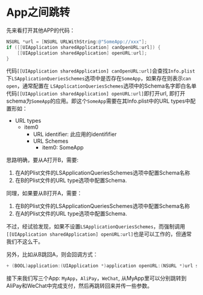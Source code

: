 # App之间跳转

先来看打开其他APP的代码：

```Objective-C
NSURL *url = [NSURL URLWithString:@"SomeApp://xxx"];
if ([[UIApplication sharedApplication] canOpenURL:url]) {
    [[UIApplication sharedApplication] openURL:url];
}
```

代码`[[UIApplication sharedApplication] canOpenURL:url]`会查找`Info.plist`下`LSApplicationQueriesSchemes`选项中是否存在`SomeApp`，如果存在则表示`can open`，通常配置在	`LSApplicationQueriesSchemes`选项中的Schema名字即白名单
代码`[[UIApplication sharedApplication] openURL:url]`即打开url, 即打开schema为`SomeApp`的应用。即这个`SomeApp`需要在其Info.plist中的URL types中配置形如：
- URL types
  - item0
    - URL identifier: 此应用的identififier
    - URL Schemes
      - item0: SomeApp

思路明确，要从A打开B，需要:
1. 在A的Plist文件的LSApplicationQueriesSchemes选项中配置Schema名称
2. 在B的Plist文件的URL type选项中配置Schema.

同理，如果要从B打开A，需要：
1. 在B的Plist文件的LSApplicationQueriesSchemes选项中配置Schema名称
2. 在A的Plist文件的URL type选项中配置Schema.

不过，经试验发现，如果不设置`LSApplicationQueriesSchemes`，而强制调用`[[UIApplication sharedApplication] openURL:url]`也是可以工作的，但通常我们不这么干。

另外，比如从B跳回A，则会回调方式：

```Objective-C
+ (BOOL)application:(UIApplication *)application openURL:(NSURL *)url sourceApplication:(NSString *)sourceApplication annotation:(id)annotation
```

接下来我们写三个App: `MyApp`，`AliPay`，`WeChat`, 从MyApp里可以分别跳转到AliPay和WeChat中完成支付，然后再跳转回来并传一些参数。


